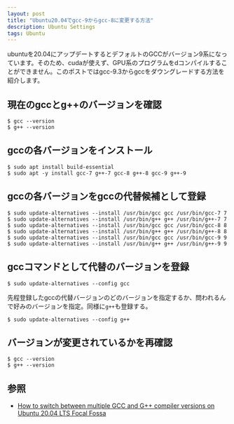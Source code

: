 ```yaml
---
layout: post
title: "Ubuntu20.04でgcc-9からgcc-8に変更する方法"
description: Ubuntu Settings
tags: Ubuntu
---
```


ubuntuを20.04にアップデートするとデフォルトのGCCがバージョン9系になっています。そのため、cudaが使えず、GPU系のプログラムをdコンパイルすることができません。このポストではgcc-9.3からgccをダウングレードする方法を紹介します。

## 現在のgccとg++のバージョンを確認

```shell
$ gcc --version
$ g++ --version
```

## gccの各バージョンをインストール

```shell
$ sudo apt install build-essential
$ sudo apt -y install gcc-7 g++-7 gcc-8 g++-8 gcc-9 g++-9
```

## gccの各バージョンをgccの代替候補として登録

```shell
$ sudo update-alternatives --install /usr/bin/gcc gcc /usr/bin/gcc-7 7
$ sudo update-alternatives --install /usr/bin/g++ g++ /usr/bin/g++-7 7
$ sudo update-alternatives --install /usr/bin/gcc gcc /usr/bin/gcc-8 8
$ sudo update-alternatives --install /usr/bin/g++ g++ /usr/bin/g++-8 8
$ sudo update-alternatives --install /usr/bin/gcc gcc /usr/bin/gcc-9 9
$ sudo update-alternatives --install /usr/bin/g++ g++ /usr/bin/g++-9 9
```

## gccコマンドとして代替のバージョンを登録

```shell
$ sudo update-alternatives --config gcc
```

先程登録したgccの代替バージョンのどのバージョンを指定するか、問われるんで好みのバージョンを指定。同様に`g++`も登録する。

```shell
$ sudo update-alternatives --config g++
```

## バージョンが変更されているかを再確認

```shell
$ gcc --version
$ g++ --version
```


## 参照

* [How to switch between multiple GCC and G++ compiler versions on Ubuntu 20.04 LTS Focal Fossa](https://linuxconfig.org/how-to-switch-between-multiple-gcc-and-g-compiler-versions-on-ubuntu-20-04-lts-focal-fossa)
